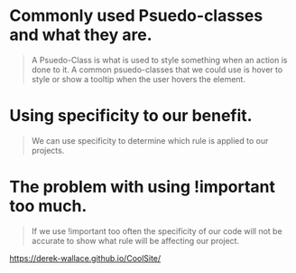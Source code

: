# Commonly used Psuedo-classes and what they are.

>A Psuedo-Class is what is used to style something when an action is done to it. A common psuedo-classes that we could use is hover to style or show a tooltip when the user hovers the element.

# Using specificity to our benefit.

>We can use specificity to determine which rule is applied to our projects.

# The problem with using !important too much.

>If we use !important too often the specificity of our code will not be accurate to show what rule will be affecting our project.


https://derek-wallace.github.io/CoolSite/